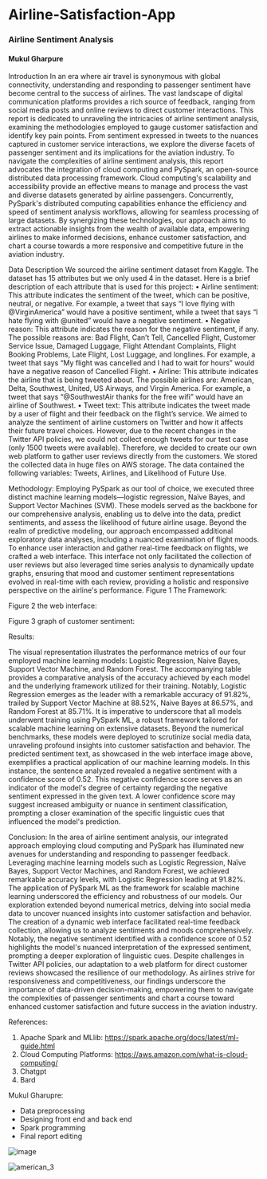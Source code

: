 # Airline-Satisfaction-App


### Airline Sentiment Analysis
#### Mukul Gharpure

Introduction
In an era where air travel is synonymous with global connectivity, understanding and responding to passenger sentiment have become central to the success of airlines. The vast landscape of digital communication platforms provides a rich source of feedback, ranging from social media posts and online reviews to direct customer interactions. This report is dedicated to unraveling the intricacies of airline sentiment analysis, examining the methodologies employed to gauge customer satisfaction and identify key pain points. From sentiment expressed in tweets to the nuances captured in customer service interactions, we explore the diverse facets of passenger sentiment and its implications for the aviation industry. To navigate the complexities of airline sentiment analysis, this report advocates the integration of cloud computing and PySpark, an open-source distributed data processing framework. Cloud computing's scalability and accessibility provide an effective means to manage and process the vast and diverse datasets generated by airline passengers. Concurrently, PySpark's distributed computing capabilities enhance the efficiency and speed of sentiment analysis workflows, allowing for seamless processing of large datasets. By synergizing these technologies, our approach aims to extract actionable insights from the wealth of available data, empowering airlines to make informed decisions, enhance customer satisfaction, and chart a course towards a more responsive and competitive future in the aviation industry.

Data Description
	We sourced the airline sentiment dataset from Kaggle. The dataset has 15 attributes but we only used 4 in the dataset. Here is a brief description of each attribute that is used for this project:
•	Airline sentiment: This attribute indicates the sentiment of the tweet, which can be positive, neutral, or negative. For example, a tweet that says “I love flying with @VirginAmerica” would have a positive sentiment, while a tweet that says “I hate flying with @united” would have a negative sentiment.
•	Negative reason: This attribute indicates the reason for the negative sentiment, if any. The possible reasons are: Bad Flight, Can’t Tell, Cancelled Flight, Customer Service Issue, Damaged Luggage, Flight Attendant Complaints, Flight Booking Problems, Late Flight, Lost Luggage, and longlines. For example, a tweet that says “My flight was cancelled and I had to wait for hours” would have a negative reason of Cancelled Flight.
•	Airline: This attribute indicates the airline that is being tweeted about. The possible airlines are: American, Delta, Southwest, United, US Airways, and Virgin America. For example, a tweet that says “@SouthwestAir thanks for the free wifi” would have an airline of Southwest.
•	Tweet text: This attribute indicates the tweet made by a user of flight and their feedback on the flight’s service. 
We aimed to analyze the sentiment of airline customers on Twitter and how it affects their future travel choices. However, due to the recent changes in the Twitter API policies, we could not collect enough tweets for our test case (only 1500 tweets were available). Therefore, we decided to create our own web platform to gather user reviews directly from the customers. We stored the collected data in huge files on AWS storage. The data contained the following variables: Tweets, Airlines, and Likelihood of Future Use.

Methodology: 
Employing PySpark as our tool of choice, we executed three distinct machine learning models—logistic regression, Naïve Bayes, and Support Vector Machines (SVM). These models served as the backbone for our comprehensive analysis, enabling us to delve into the data, predict sentiments, and assess the likelihood of future airline usage. Beyond the realm of predictive modeling, our approach encompassed additional exploratory data analyses, including a nuanced examination of flight moods. To enhance user interaction and gather real-time feedback on flights, we crafted a web interface. This interface not only facilitated the collection of user reviews but also leveraged time series analysis to dynamically update graphs, ensuring that mood and customer sentiment representations evolved in real-time with each review, providing a holistic and responsive perspective on the airline's performance. 
Figure 1 The Framework: 
 

Figure 2 the web interface: 
 

Figure 3 graph of customer sentiment:
 

Results:
	 
 
The visual representation illustrates the performance metrics of our four employed machine learning models: Logistic Regression, Naive Bayes, Support Vector Machine, and Random Forest. The accompanying table provides a comparative analysis of the accuracy achieved by each model and the underlying framework utilized for their training. Notably, Logistic Regression emerges as the leader with a remarkable accuracy of 91.82%, trailed by Support Vector Machine at 88.52%, Naive Bayes at 86.57%, and Random Forest at 85.71%. It is imperative to underscore that all models underwent training using PySpark ML, a robust framework tailored for scalable machine learning on extensive datasets.
Beyond the numerical benchmarks, these models were deployed to scrutinize social media data, unraveling profound insights into customer satisfaction and behavior. The predicted sentiment text, as showcased in the web interface image above, exemplifies a practical application of our machine learning models. In this instance, the sentence analyzed revealed a negative sentiment with a confidence score of 0.52. This negative confidence score serves as an indicator of the model's degree of certainty regarding the negative sentiment expressed in the given text. A lower confidence score may suggest increased ambiguity or nuance in sentiment classification, prompting a closer examination of the specific linguistic cues that influenced the model's prediction.

Conclusion:
In the area of airline sentiment analysis, our integrated approach employing cloud computing and PySpark has illuminated new avenues for understanding and responding to passenger feedback. Leveraging machine learning models such as Logistic Regression, Naïve Bayes, Support Vector Machines, and Random Forest, we achieved remarkable accuracy levels, with Logistic Regression leading at 91.82%. The application of PySpark ML as the framework for scalable machine learning underscored the efficiency and robustness of our models.
Our exploration extended beyond numerical metrics, delving into social media data to uncover nuanced insights into customer satisfaction and behavior. The creation of a dynamic web interface facilitated real-time feedback collection, allowing us to analyze sentiments and moods comprehensively. Notably, the negative sentiment identified with a confidence score of 0.52 highlights the model's nuanced interpretation of the expressed sentiment, prompting a deeper exploration of linguistic cues.
Despite challenges in Twitter API policies, our adaptation to a web platform for direct customer reviews showcased the resilience of our methodology. As airlines strive for responsiveness and competitiveness, our findings underscore the importance of data-driven decision-making, empowering them to navigate the complexities of passenger sentiments and chart a course toward enhanced customer satisfaction and future success in the aviation industry.

References:
1.	Apache Spark and MLlib: https://spark.apache.org/docs/latest/ml-guide.html
2.	Cloud Computing Platforms: https://aws.amazon.com/what-is-cloud-computing/
3.	Chatgpt
4.	Bard

Mukul Gharupre:
-	Data preprocessing
-	Designing front end and back end
-	Spark programming
-	Final report editing 

![image](https://github.com/mucool123/Airline-Satisfaction-App/assets/59078822/479488e7-7b0a-4c49-9475-387e7e1fae92)




![american_3](https://github.com/mucool123/Airline-Satisfaction-App/assets/59078822/64c317b9-8fee-4cb0-9f5b-988b4740497d)
